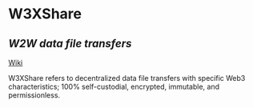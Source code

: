 # W3XShare
## _W2W data file transfers_


[Wiki](https://wiki.w3xshare.com/)

W3XShare refers to decentralized data file transfers with specific Web3 characteristics; 100% self-custodial, encrypted, immutable, and permissionless.
